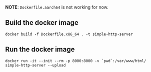 
**NOTE**: `Dockerfile.aarch64` is not working for now.

## Build the docker image
```
docker build -f Dockerfile.x86_64 . -t simple-http-server
```

## Run the docker image
```
docker run -it --init --rm -p 8000:8000 -v `pwd`:/var/www/html/ simple-http-server --upload
```
